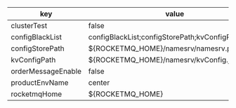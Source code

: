 |key|value|important|
|---|---|---|
|clusterTest|false||
|configBlackList|configBlackList;configStorePath;kvConfigPath||
|configStorePath|${ROCKETMQ_HOME}/namesrv/namesrv.properties||
|kvConfigPath|${ROCKETMQ_HOME}/namesrv/kvConfig.json||
|orderMessageEnable|false||
|productEnvName|center||
|rocketmqHome|${ROCKETMQ_HOME}||
